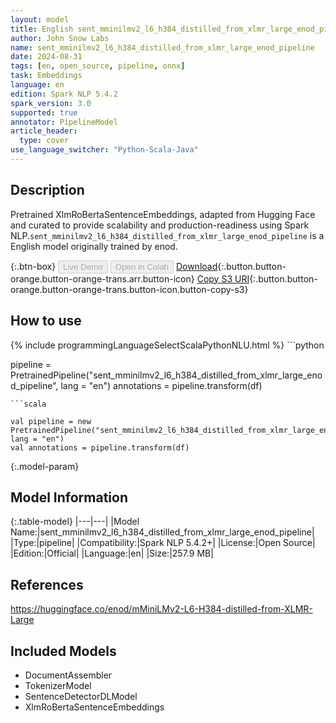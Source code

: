 ```yaml
---
layout: model
title: English sent_mminilmv2_l6_h384_distilled_from_xlmr_large_enod_pipeline pipeline XlmRoBertaSentenceEmbeddings from enod
author: John Snow Labs
name: sent_mminilmv2_l6_h384_distilled_from_xlmr_large_enod_pipeline
date: 2024-08-31
tags: [en, open_source, pipeline, onnx]
task: Embeddings
language: en
edition: Spark NLP 5.4.2
spark_version: 3.0
supported: true
annotator: PipelineModel
article_header:
  type: cover
use_language_switcher: "Python-Scala-Java"
---
```


## Description

Pretrained XlmRoBertaSentenceEmbeddings, adapted from Hugging Face and curated to provide scalability and production-readiness using Spark NLP.`sent_mminilmv2_l6_h384_distilled_from_xlmr_large_enod_pipeline` is a English model originally trained by enod.

{:.btn-box}
<button class="button button-orange" disabled>Live Demo</button>
<button class="button button-orange" disabled>Open in Colab</button>
[Download](https://s3.amazonaws.com/auxdata.johnsnowlabs.com/public/models/sent_mminilmv2_l6_h384_distilled_from_xlmr_large_enod_pipeline_en_5.4.2_3.0_1725144018581.zip){:.button.button-orange.button-orange-trans.arr.button-icon}
[Copy S3 URI](s3://auxdata.johnsnowlabs.com/public/models/sent_mminilmv2_l6_h384_distilled_from_xlmr_large_enod_pipeline_en_5.4.2_3.0_1725144018581.zip){:.button.button-orange.button-orange-trans.button-icon.button-copy-s3}

## How to use



<div class="tabs-box" markdown="1">
{% include programmingLanguageSelectScalaPythonNLU.html %}
```python

pipeline = PretrainedPipeline("sent_mminilmv2_l6_h384_distilled_from_xlmr_large_enod_pipeline", lang = "en")
annotations =  pipeline.transform(df)   

```
```scala

val pipeline = new PretrainedPipeline("sent_mminilmv2_l6_h384_distilled_from_xlmr_large_enod_pipeline", lang = "en")
val annotations = pipeline.transform(df)

```
</div>

{:.model-param}
## Model Information

{:.table-model}
|---|---|
|Model Name:|sent_mminilmv2_l6_h384_distilled_from_xlmr_large_enod_pipeline|
|Type:|pipeline|
|Compatibility:|Spark NLP 5.4.2+|
|License:|Open Source|
|Edition:|Official|
|Language:|en|
|Size:|257.9 MB|

## References

https://huggingface.co/enod/mMiniLMv2-L6-H384-distilled-from-XLMR-Large

## Included Models

- DocumentAssembler
- TokenizerModel
- SentenceDetectorDLModel
- XlmRoBertaSentenceEmbeddings